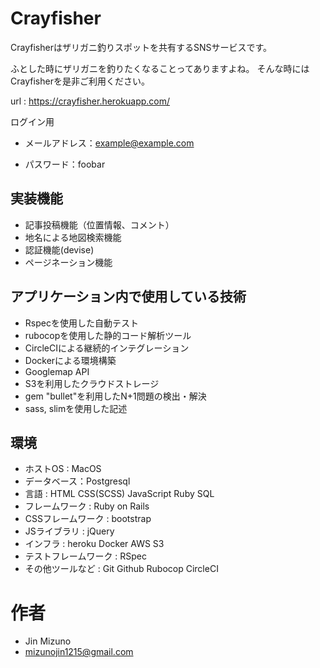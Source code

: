 
# Crayfisher

Crayfisherはザリガニ釣りスポットを共有するSNSサービスです。

ふとした時にザリガニを釣りたくなることってありますよね。
そんな時にはCrayfisherを是非ご利用ください。

url : https://crayfisher.herokuapp.com/ 

ログイン用

- メールアドレス：example@example.com

- パスワード：foobar

## 実装機能
* 記事投稿機能（位置情報、コメント）
* 地名による地図検索機能
* 認証機能(devise)
* ページネーション機能

## アプリケーション内で使用している技術
* Rspecを使用した自動テスト
* rubocopを使用した静的コード解析ツール
* CircleCIによる継続的インテグレーション
* Dockerによる環境構築
* Googlemap API
* S3を利用したクラウドストレージ
* gem "bullet"を利用したN+1問題の検出・解決
* sass, slimを使用した記述

## 環境
* ホストOS : MacOS
* データベース：Postgresql
* 言語 : HTML CSS(SCSS) JavaScript Ruby SQL
* フレームワーク : Ruby on Rails
* CSSフレームワーク : bootstrap
* JSライブラリ : jQuery
* インフラ : heroku Docker AWS S3
* テストフレームワーク : RSpec
* その他ツールなど : Git Github Rubocop CircleCI 

# 作者

* Jin Mizuno
* mizunojin1215@gmail.com
